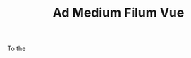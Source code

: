 ---
title: Ad Medium Filum Vue
permalink: "/definitions/ad-medium-filum-vue.html"
body: To the
published_at: '2018-07-07'
layout: post
---